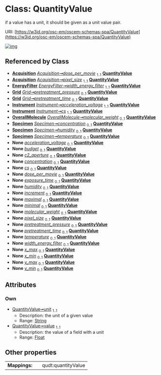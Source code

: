
# Class: QuantityValue

if a value has a unit, it should be given as a unit value pair.

URI: [https://w3id.org/osc-em/oscem-schemas-spa/QuantityValue](https://w3id.org/osc-em/oscem-schemas-spa/QuantityValue)


[![img](https://yuml.me/diagram/nofunky;dir:TB/class/[Specimen],[Acquisition]++-%20dose_per_movie%201..1>[QuantityValue&#124;unit:string;value:float],[Acquisition]++-%20pixel_size%201..1>[QuantityValue],[EnergyFilter]++-%20width_energy_filter%201..1>[QuantityValue],[Grid]++-%20pretreatment_pressure%200..1>[QuantityValue],[Grid]++-%20pretreatment_time%200..1>[QuantityValue],[Instrument]++-%20acceleration_voltage%201..1>[QuantityValue],[Instrument]++-%20cs%201..1>[QuantityValue],[OverallMolecule]++-%20molecular_weight%200..1>[QuantityValue],[Specimen]++-%20concentration%200..1>[QuantityValue],[Specimen]++-%20humidity%200..1>[QuantityValue],[Specimen]++-%20temperature%200..1>[QuantityValue],[Instrument]++-%20acceleration_voltage(i)%200..1>[QuantityValue],[Grant]++-%20budget%200..1>[QuantityValue],[Instrument]++-%20c2_aperture%200..1>[QuantityValue],[Specimen]++-%20concentration(i)%200..1>[QuantityValue],[Instrument]++-%20cs(i)%200..1>[QuantityValue],[Acquisition]++-%20dose_per_movie(i)%200..1>[QuantityValue],[Acquisition]++-%20exposure_time%200..1>[QuantityValue],[Specimen]++-%20humidity(i)%200..1>[QuantityValue],[Series]++-%20increment%200..1>[QuantityValue],[Range]++-%20maximal%200..1>[QuantityValue],[Range]++-%20minimal%200..1>[QuantityValue],[OverallMolecule]++-%20molecular_weight(i)%200..1>[QuantityValue],[Acquisition]++-%20pixel_size(i)%200..1>[QuantityValue],[Grid]++-%20pretreatment_pressure(i)%200..1>[QuantityValue],[Grid]++-%20pretreatment_time(i)%200..1>[QuantityValue],[Specimen]++-%20temperature(i)%200..1>[QuantityValue],[EnergyFilter]++-%20width_energy_filter(i)%200..1>[QuantityValue],[BoundingBox2D]++-%20x_max%200..1>[QuantityValue],[BoundingBox2D]++-%20x_min%200..1>[QuantityValue],[BoundingBox2D]++-%20y_max%200..1>[QuantityValue],[BoundingBox2D]++-%20y_min%200..1>[QuantityValue],[Series],[Range],[OverallMolecule],[Instrument],[Grid],[Grant],[EnergyFilter],[BoundingBox2D],[Acquisition])](https://yuml.me/diagram/nofunky;dir:TB/class/[Specimen],[Acquisition]++-%20dose_per_movie%201..1>[QuantityValue&#124;unit:string;value:float],[Acquisition]++-%20pixel_size%201..1>[QuantityValue],[EnergyFilter]++-%20width_energy_filter%201..1>[QuantityValue],[Grid]++-%20pretreatment_pressure%200..1>[QuantityValue],[Grid]++-%20pretreatment_time%200..1>[QuantityValue],[Instrument]++-%20acceleration_voltage%201..1>[QuantityValue],[Instrument]++-%20cs%201..1>[QuantityValue],[OverallMolecule]++-%20molecular_weight%200..1>[QuantityValue],[Specimen]++-%20concentration%200..1>[QuantityValue],[Specimen]++-%20humidity%200..1>[QuantityValue],[Specimen]++-%20temperature%200..1>[QuantityValue],[Instrument]++-%20acceleration_voltage(i)%200..1>[QuantityValue],[Grant]++-%20budget%200..1>[QuantityValue],[Instrument]++-%20c2_aperture%200..1>[QuantityValue],[Specimen]++-%20concentration(i)%200..1>[QuantityValue],[Instrument]++-%20cs(i)%200..1>[QuantityValue],[Acquisition]++-%20dose_per_movie(i)%200..1>[QuantityValue],[Acquisition]++-%20exposure_time%200..1>[QuantityValue],[Specimen]++-%20humidity(i)%200..1>[QuantityValue],[Series]++-%20increment%200..1>[QuantityValue],[Range]++-%20maximal%200..1>[QuantityValue],[Range]++-%20minimal%200..1>[QuantityValue],[OverallMolecule]++-%20molecular_weight(i)%200..1>[QuantityValue],[Acquisition]++-%20pixel_size(i)%200..1>[QuantityValue],[Grid]++-%20pretreatment_pressure(i)%200..1>[QuantityValue],[Grid]++-%20pretreatment_time(i)%200..1>[QuantityValue],[Specimen]++-%20temperature(i)%200..1>[QuantityValue],[EnergyFilter]++-%20width_energy_filter(i)%200..1>[QuantityValue],[BoundingBox2D]++-%20x_max%200..1>[QuantityValue],[BoundingBox2D]++-%20x_min%200..1>[QuantityValue],[BoundingBox2D]++-%20y_max%200..1>[QuantityValue],[BoundingBox2D]++-%20y_min%200..1>[QuantityValue],[Series],[Range],[OverallMolecule],[Instrument],[Grid],[Grant],[EnergyFilter],[BoundingBox2D],[Acquisition])

## Referenced by Class

 *  **[Acquisition](Acquisition.md)** *[Acquisition➞dose_per_movie](Acquisition_dose_per_movie.md)*  <sub>1..1</sub>  **[QuantityValue](QuantityValue.md)**
 *  **[Acquisition](Acquisition.md)** *[Acquisition➞pixel_size](Acquisition_pixel_size.md)*  <sub>1..1</sub>  **[QuantityValue](QuantityValue.md)**
 *  **[EnergyFilter](EnergyFilter.md)** *[EnergyFilter➞width_energy_filter](EnergyFilter_width_energy_filter.md)*  <sub>1..1</sub>  **[QuantityValue](QuantityValue.md)**
 *  **[Grid](Grid.md)** *[Grid➞pretreatment_pressure](Grid_pretreatment_pressure.md)*  <sub>0..1</sub>  **[QuantityValue](QuantityValue.md)**
 *  **[Grid](Grid.md)** *[Grid➞pretreatment_time](Grid_pretreatment_time.md)*  <sub>0..1</sub>  **[QuantityValue](QuantityValue.md)**
 *  **[Instrument](Instrument.md)** *[Instrument➞acceleration_voltage](Instrument_acceleration_voltage.md)*  <sub>1..1</sub>  **[QuantityValue](QuantityValue.md)**
 *  **[Instrument](Instrument.md)** *[Instrument➞cs](Instrument_cs.md)*  <sub>1..1</sub>  **[QuantityValue](QuantityValue.md)**
 *  **[OverallMolecule](OverallMolecule.md)** *[OverallMolecule➞molecular_weight](OverallMolecule_molecular_weight.md)*  <sub>0..1</sub>  **[QuantityValue](QuantityValue.md)**
 *  **[Specimen](Specimen.md)** *[Specimen➞concentration](Specimen_concentration.md)*  <sub>0..1</sub>  **[QuantityValue](QuantityValue.md)**
 *  **[Specimen](Specimen.md)** *[Specimen➞humidity](Specimen_humidity.md)*  <sub>0..1</sub>  **[QuantityValue](QuantityValue.md)**
 *  **[Specimen](Specimen.md)** *[Specimen➞temperature](Specimen_temperature.md)*  <sub>0..1</sub>  **[QuantityValue](QuantityValue.md)**
 *  **None** *[acceleration_voltage](acceleration_voltage.md)*  <sub>0..1</sub>  **[QuantityValue](QuantityValue.md)**
 *  **None** *[budget](budget.md)*  <sub>0..1</sub>  **[QuantityValue](QuantityValue.md)**
 *  **None** *[c2_aperture](c2_aperture.md)*  <sub>0..1</sub>  **[QuantityValue](QuantityValue.md)**
 *  **None** *[concentration](concentration.md)*  <sub>0..1</sub>  **[QuantityValue](QuantityValue.md)**
 *  **None** *[cs](cs.md)*  <sub>0..1</sub>  **[QuantityValue](QuantityValue.md)**
 *  **None** *[dose_per_movie](dose_per_movie.md)*  <sub>0..1</sub>  **[QuantityValue](QuantityValue.md)**
 *  **None** *[exposure_time](exposure_time.md)*  <sub>0..1</sub>  **[QuantityValue](QuantityValue.md)**
 *  **None** *[humidity](humidity.md)*  <sub>0..1</sub>  **[QuantityValue](QuantityValue.md)**
 *  **None** *[increment](increment.md)*  <sub>0..1</sub>  **[QuantityValue](QuantityValue.md)**
 *  **None** *[maximal](maximal.md)*  <sub>0..1</sub>  **[QuantityValue](QuantityValue.md)**
 *  **None** *[minimal](minimal.md)*  <sub>0..1</sub>  **[QuantityValue](QuantityValue.md)**
 *  **None** *[molecular_weight](molecular_weight.md)*  <sub>0..1</sub>  **[QuantityValue](QuantityValue.md)**
 *  **None** *[pixel_size](pixel_size.md)*  <sub>0..1</sub>  **[QuantityValue](QuantityValue.md)**
 *  **None** *[pretreatment_pressure](pretreatment_pressure.md)*  <sub>0..1</sub>  **[QuantityValue](QuantityValue.md)**
 *  **None** *[pretreatment_time](pretreatment_time.md)*  <sub>0..1</sub>  **[QuantityValue](QuantityValue.md)**
 *  **None** *[temperature](temperature.md)*  <sub>0..1</sub>  **[QuantityValue](QuantityValue.md)**
 *  **None** *[width_energy_filter](width_energy_filter.md)*  <sub>0..1</sub>  **[QuantityValue](QuantityValue.md)**
 *  **None** *[x_max](x_max.md)*  <sub>0..1</sub>  **[QuantityValue](QuantityValue.md)**
 *  **None** *[x_min](x_min.md)*  <sub>0..1</sub>  **[QuantityValue](QuantityValue.md)**
 *  **None** *[y_max](y_max.md)*  <sub>0..1</sub>  **[QuantityValue](QuantityValue.md)**
 *  **None** *[y_min](y_min.md)*  <sub>0..1</sub>  **[QuantityValue](QuantityValue.md)**

## Attributes


### Own

 * [QuantityValue➞unit](QuantityValue_unit.md)  <sub>1..1</sub>
     * Description: the unit of a given value
     * Range: [String](types/String.md)
 * [QuantityValue➞value](QuantityValue_value.md)  <sub>1..1</sub>
     * Description: the value of a field with a unit
     * Range: [Float](types/Float.md)

## Other properties

|  |  |  |
| --- | --- | --- |
| **Mappings:** | | qudt:quantityValue |